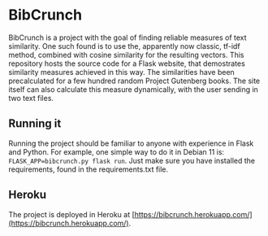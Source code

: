 # BibCrunch
BibCrunch is a project with the goal of finding reliable measures of text similarity. One such found
is to use the, apparently now classic, tf-idf method, combined with cosine similarity for the
resulting vectors. This repository hosts the source code for a Flask website, that demostrates
similarity measures achieved in this way. The similarities have been precalculated for a few
hundred random Project Gutenberg books. The site itself can also calculate this measure
dynamically, with the user sending in two text files. 

## Running it
Running the project should be familiar to anyone with experience in Flask and Python. For example, one
simple way to do it in Debian 11 is: `FLASK_APP=bibcrunch.py flask run`. Just make sure you have installed
the requirements, found in the requirements.txt file.

## Heroku
The project is deployed in Heroku at [https://bibcrunch.herokuapp.com/](https://bibcrunch.herokuapp.com/).
